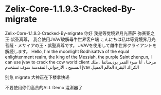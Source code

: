 # Zelix-Core-1.1.9.3-Cracked-By-migrate
Zelix-Core-1.1.9.3-Cracked-By-migrate
你好 我是等觉境界月光菩萨·弥赛亚之王·紫圣真尊， 我会使用JVAV破解母牛世界客户端 こんにちは私は等覚境界月光菩薩・メサイアの王・紫聖真尊です。 JVAVを使用して雌牛世界クライアントを解読します。 Hello, I'm the moonlight Bodhisattva of the equal enlightenment realm, the king of the Messiah, the purple Saint zhenzun,
I can use jvav to crack the cow world client مرحبا ، أنا ضوء القمر بوديساتفا ، ملك المسيح ، الأرجواني المقدسة سوف تستخدم jvav الكراك البقرة العالم العميل

别急 migrate 大神正在下楼拿快递

不要使用你们高贵的ALL Demo 混淆器了 
